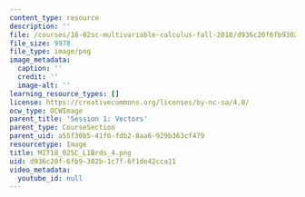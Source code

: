 ```yaml
---
content_type: resource
description: ''
file: /courses/18-02sc-multivariable-calculus-fall-2010/d936c20f6fb9302b1c7f6f1de42cca11_MIT18_02SC_L1Brds_4.png
file_size: 9978
file_type: image/png
image_metadata:
  caption: ''
  credit: ''
  image-alt: ''
learning_resource_types: []
license: https://creativecommons.org/licenses/by-nc-sa/4.0/
ocw_type: OCWImage
parent_title: 'Session 1: Vectors'
parent_type: CourseSection
parent_uid: a55f30b5-41f0-fdb2-8aa6-929b363cf479
resourcetype: Image
title: MIT18_02SC_L1Brds_4.png
uid: d936c20f-6fb9-302b-1c7f-6f1de42cca11
video_metadata:
  youtube_id: null
---
```


